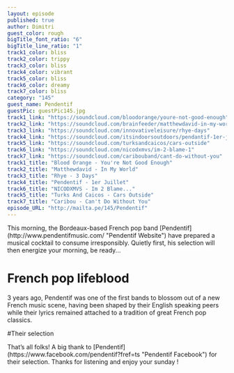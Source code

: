 ```yaml
---
layout: episode
published: true
author: Dimitri
guest_color: rough
bigTitle_font_ratio: "6"
bigTitle_line_ratio: "1"
track1_color: bliss
track2_color: trippy
track3_color: bliss
track4_color: vibrant
track5_color: bliss
track6_color: dreamy
track7_color: bliss
category: "145"
guest_name: Pendentif
guestPic: guestPic145.jpg
track1_link: "https://soundcloud.com/bloodorange/youre-not-good-enough"
track2_link: "https://soundcloud.com/brainfeeder/matthewdavid-in-my-world"
track3_link: "https://soundcloud.com/innovativeleisure/rhye-days"
track4_link: "https://soundcloud.com/itsindoorsoutdoors/pendantif-1er-julliet"
track5_link: "https://soundcloud.com/turksandcaicos/cars-outside"
track6_link: "https://soundcloud.com/nicodxmvs/im-2-blame-1"
track7_link: "https://soundcloud.com/caribouband/cant-do-without-you"
track1_title: "Blood Orange - You're Not Good Enough"
track2_title: "Matthewdavid - In My World"
track3_title: "Rhye - 3 Days"
track4_title: "Pendentif - 1er Juillet"
track6_title: "NICODXMVS - Im 2 Blame..."
track5_title: "Turks And Caicos - Cars Outside"
track7_title: "Caribou - Can't Do Without You"
episode_URL: "http://mailta.pe/145/Pendentif"
---
```


<p id="introduction">
This morning, the Bordeaux-based French pop band [Pendentif](http://www.pendentifmusic.com/ "Pendentif Website") have prepared a musical cocktail to consume irresponsibly. Quietly first, his selection will then energize your morning, be ready...</p>

# French pop lifeblood

3 years ago, Pendentif was one of the first bands to blossom out of a new French music scene, having been shaped by their English speaking peers while their lyrics remained attached to a tradition of great French pop classics. 

#Their selection

<p id="outroduction">
That’s all folks! A big thank to [Pendentif](https://www.facebook.com/pendentif?fref=ts "Pendentif Facebook") for their selection. Thanks for listening and enjoy your sunday !
</p>

